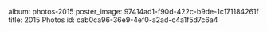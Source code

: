 album: photos-2015
poster_image: 97414ad1-f90d-422c-b9de-1c171184261f
title: 2015 Photos
id: cab0ca96-36e9-4ef0-a2ad-c4a1f5d7c6a4
